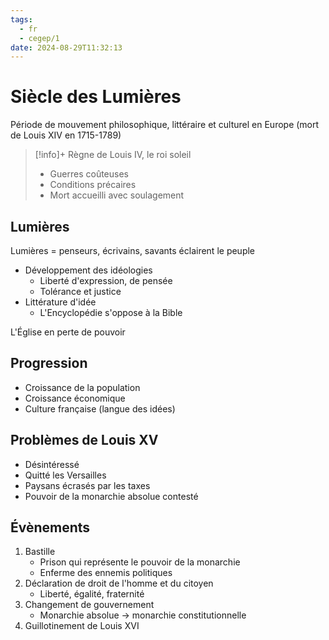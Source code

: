 ```yaml
---
tags:
  - fr
  - cegep/1
date: 2024-08-29T11:32:13
---
```


# Siècle des Lumières

Période de mouvement philosophique, littéraire et culturel en Europe (mort de Louis XIV en 1715-1789)

> [!info]+ Règne de Louis IV, le roi soleil
> - Guerres coûteuses
> - Conditions précaires
> - Mort accueilli avec soulagement

## Lumières

Lumières = penseurs, écrivains, savants éclairent le peuple

- Développement des idéologies
	- Liberté d'expression, de pensée
	- Tolérance et justice
- Littérature d'idée
	- L'Encyclopédie s'oppose à la Bible

L'Église en perte de pouvoir

## Progression

- Croissance de la population
- Croissance économique
- Culture française (langue des idées)

## Problèmes de Louis XV

- Désintéressé
- Quitté les Versailles
- Paysans écrasés par les taxes
- Pouvoir de la monarchie absolue contesté

## Évènements

1. Bastille
	- Prison qui représente le pouvoir de la monarchie
	- Enferme des ennemis politiques
2. Déclaration de droit de l'homme et du citoyen
	- Liberté, égalité, fraternité
3. Changement de gouvernement
	- Monarchie absolue -> monarchie constitutionnelle
4. Guillotinement de Louis XVI
